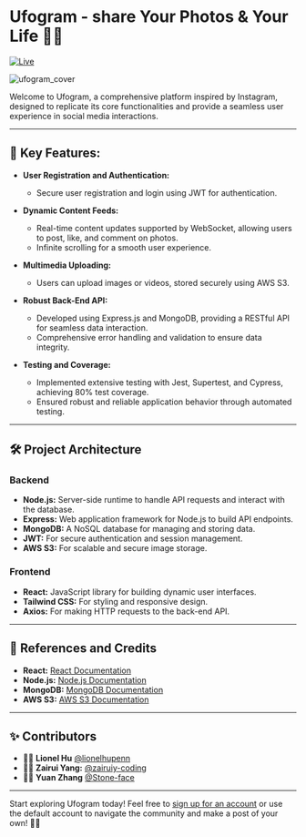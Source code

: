 # Ufogram - share Your Photos & Your Life 📸👭

[![Live](https://img.shields.io/badge/Live-Demo-green)](https://ufogram-frontend.fly.dev)

![ufogram_cover](ufogram_cover.png)

Welcome to Ufogram, a comprehensive platform inspired by Instagram, designed to replicate its core functionalities and provide a seamless user experience in social media interactions.

---

## 📸 Key Features:

- **User Registration and Authentication:**
  - Secure user registration and login using JWT for authentication.

- **Dynamic Content Feeds:**
  - Real-time content updates supported by WebSocket, allowing users to post, like, and comment on photos.
  - Infinite scrolling for a smooth user experience.

- **Multimedia Uploading:**
  - Users can upload images or videos, stored securely using AWS S3.

- **Robust Back-End API:**
  - Developed using Express.js and MongoDB, providing a RESTful API for seamless data interaction.
  - Comprehensive error handling and validation to ensure data integrity.

- **Testing and Coverage:**
  - Implemented extensive testing with Jest, Supertest, and Cypress, achieving 80% test coverage.
  - Ensured robust and reliable application behavior through automated testing.

---

## 🛠️ Project Architecture

### Backend
- **Node.js:** Server-side runtime to handle API requests and interact with the database.
- **Express:** Web application framework for Node.js to build API endpoints.
- **MongoDB:** A NoSQL database for managing and storing data.
- **JWT:** For secure authentication and session management.
- **AWS S3:** For scalable and secure image storage.

### Frontend
- **React:** JavaScript library for building dynamic user interfaces.
- **Tailwind CSS:** For styling and responsive design.
- **Axios:** For making HTTP requests to the back-end API.

---

## 📘 References and Credits

- **React:** [React Documentation](https://reactjs.org/)
- **Node.js:** [Node.js Documentation](https://nodejs.org/en/)
- **MongoDB:** [MongoDB Documentation](https://docs.mongodb.com/)
- **AWS S3:** [AWS S3 Documentation](https://aws.amazon.com/s3/)

---

## ✨ Contributors

- 👨‍💻 **Lionel Hu** [@lionelhupenn](https://github.com/lionelhupenn)
- 👩‍💻 **Zairui Yang:** [@zairuiy-coding](https://github.com/zairuiy-coding)
- 👨‍💻 **Yuan Zhang** [@Stone-face](https://github.com/ZY2514690181)

---

Start exploring Ufogram today! Feel free to [sign up for an account](https://ufogram-frontend.fly.dev/signup) or use the default account to navigate the community and make a post of your own! 📸✨
